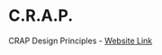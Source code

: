 # C.R.A.P.
CRAP Design Principles - [Website Link](https://beetleaverage78.github.io/unsupervised-experiments/crap/index.html)
